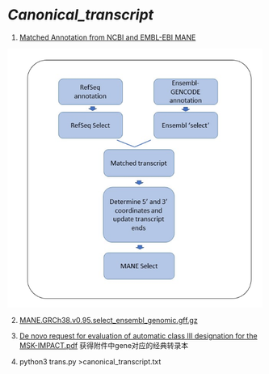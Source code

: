 
# *Canonical_transcript* 

1. [Matched Annotation from NCBI and EMBL-EBI MANE](https://www.ncbi.nlm.nih.gov/refseq/MANE/)

![MANE](./MANE_Fig1.png)


2. [MANE.GRCh38.v0.95.select_ensembl_genomic.gff.gz](https://ftp.ncbi.nlm.nih.gov/refseq/MANE/MANE_human/current/MANE.GRCh38.v0.95.select_ensembl_genomic.gff.gz)

3. [De novo request for evaluation of automatic class III designation for the MSK-IMPACT.pdf](https://www.accessdata.fda.gov/cdrh_docs/reviews/DEN170058.pdf) 获得附件中gene对应的经典转录本

4. python3 trans.py  >canonical_transcript.txt